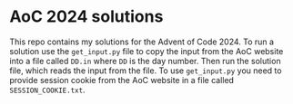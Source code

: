 # AoC 2024 solutions

This repo contains my solutions for the Advent of Code 2024. To run a solution use the `get_input.py` file to copy the input from the AoC website into a file called `DD.in` where `DD` is the day number. Then run the solution file, which reads the input from the file. To use `get_input.py` you need to provide session cookie from the AoC website in a file called `SESSION_COOKIE.txt`. 
